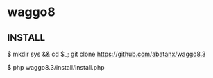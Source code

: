 # waggo8

## INSTALL
$ mkdir sys && cd $_; git clone https://github.com/abatanx/waggo8.3

$ php waggo8.3/install/install.php
